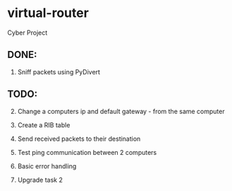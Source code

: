 # virtual-router
Cyber Project

## DONE:
1. Sniff packets using PyDivert

## TODO:
2. Change a computers ip and default gateway - from the same computer
3. Create a RIB table

4. Send received packets to their destination
5. Test ping communication between 2 computers
6. Basic error handling

7. Upgrade task 2